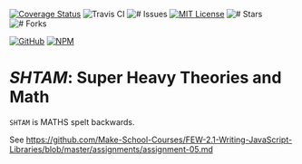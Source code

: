 [![Coverage Status](https://coveralls.io/repos/github/noltron000/shtam/badge.svg?branch=master)](https://coveralls.io/github/noltron000/shtam?branch=master)
![Travis CI](https://api.travis-ci.com/noltron000/noltron000.github.io.svg?branch=deploy)
![# Issues](https://img.shields.io/github/issues/noltron000/shtam.svg)
[![MIT License](https://img.shields.io/badge/License-MIT-blue.svg)](https://opensource.org/licenses/MIT)
![# Stars](https://img.shields.io/github/stars/noltron000/shtam.svg)
![# Forks](https://img.shields.io/github/forks/noltron000/shtam.svg)

[![GitHub](https://img.shields.io/static/v1?style=social&logo=github&label=GitHub&message=fork)](https://github.com/noltron000/shtam)
[![NPM](https://img.shields.io/static/v1?style=social&logo=npm&label=NPM&message=install)](https://www.npmjs.com/package/shtam)

# *SHTAM*: Super Heavy Theories and Math
`SHTAM` is MATHS spelt backwards.

See https://github.com/Make-School-Courses/FEW-2.1-Writing-JavaScript-Libraries/blob/master/assignments/assignment-05.md
